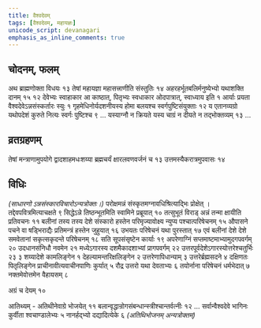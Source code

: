 ```yaml
---
title: वैश्वदेवम्
tags: [वैश्वदेवम्, महायज्ञः]
unicode_script: devanagari
emphasis_as_inline_comments: true
---
```

## चोदनम्, फलम्
अथ ब्राह्मणोक्ता विधयः १३ तेषां महायज्ञा महासत्त्राणीति संस्तुतिः १४ अहरहर्भूतबलिर्मनुष्येभ्यो यथाशक्ति दानम् १५ १२ देवेभ्यः स्वाहाकार आ काष्ठात्, पितृभ्यः स्वधाकार ओदपात्रात्, स्वाध्याय इति १
आर्याः प्रयता वैश्वदेवेऽन्नसंस्कर्तारः स्युः १ गृहमेधिनोर्यदशनीयस्य होमा बलयश्च स्वर्गपुष्टिसंयुक्ताः १२ य एतानव्यग्रो यथोपदेशं कुरुते नित्यः स्वर्गः पुष्टिश्च ९  …  यस्याग्नौ न क्रियते यस्य चाग्रं न दीयते न तद्भोक्तव्यम् १३ …

## व्रतग्रहणम्
तेषां मन्त्राणामुपयोगे द्वादशाहमधःशय्या ब्रह्मचर्यं क्षारलवणवर्जनं च १३ उत्तमस्यैकरात्रमुपवासः १४ 

## विधिः
*(साधारणो ऽन्नसंस्कारविचारोऽन्यत्रोक्तः।)* परोक्षमन्नं संस्कृतमग्नावधिश्रित्याद्भिः प्रोक्षेत् । तद्देवपवित्रमित्याचक्षते ९ सिद्धेऽन्ने तिष्ठन्भूतमिति स्वामिने प्रब्रूयात् १० तत्सुभूतं विराड् अन्नं तन्मा क्षायीति प्रतिवचनः ११ बलीनां तस्य तस्य देशे संस्कारो हस्तेन परिमृज्यावोक्ष्य न्युप्य पश्चात्परिषेचनम् १५ औपासने पचने वा षड्भिराद्यैः प्रतिमन्त्रं हस्तेन जुहुयात् १६ उभयतः परिषेचनं यथा पुरस्तात् १७ एवं बलीनां देशे देशे समवेतानां सकृत्सकृदन्ते परिषेचनम् १८ सति सूपसंसृष्टेन कार्याः १९ अपरेणाग्निं सप्तमाष्टमाभ्यामुदगपवर्गम् २० उदधानसंनिधौ नवमेन २१ मध्येऽगारस्य दशमैकादशाभ्यां प्रागपवर्गम् २२ उत्तरपूर्वदेशेऽगारस्योत्तरेश्चतुर्भिः २३ ३ शय्यादेशे कामलिङ्गेन १ देहल्यामन्तरिक्षलिङ्गेन २ उत्तरेणापिधान्याम् ३ उत्तरेर्ब्रह्मसदने ४ दक्षिणतः पितृलिङ्गेन प्राचीनावीत्यवाचीनपाणिः कुर्यात् ५ रौद्र उत्तरो यथा देवताभ्यः ६ तयोर्नाना परिषेचनं धर्मभेदात् ७ नक्तमेवोत्तमेन वैहायसम् ८ 

अग्रं च देयम् १० 

आतिथ्यम् - अतिथीनेवाग्रे भोजयेत् ११ बलान्वृद्धान्रोगसंबन्धान्स्त्रीश्चान्तर्वत्नीः १२ … सर्वान्वैश्वदेवे भागिनः कुर्वीता श्वचाण्डालेभ्यः ५ नानर्हद्भ्यो दद्यादित्येके ६ *(अतिथिभोजनम् अन्यत्रोक्तम्)*